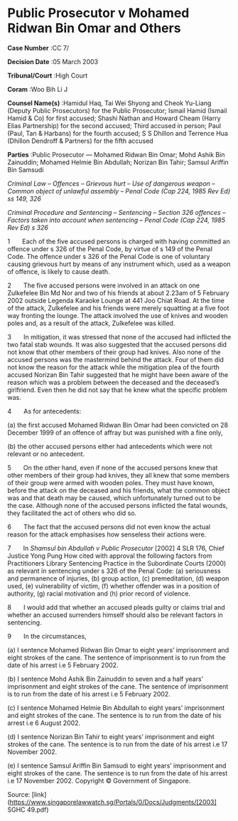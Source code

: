 # Public Prosecutor v Mohamed Ridwan Bin Omar and Others 



**Case Number** :CC 7/ 

**Decision Date** :05 March 2003 

**Tribunal/Court** :High Court 

**Coram** :Woo Bih Li J 

**Counsel Name(s)** :Hamidul Haq, Tai Wei Shyong and Cheok Yu-Liang (Deputy Public Prosecutors) for the Public Prosecutor; Ismail Hamid (Ismail Hamid & Co) for first accused; Shashi Nathan and Howard Cheam (Harry Elias Partnership) for the second accused; Third accused in person; Paul (Paul, Tan & Harbans) for the fourth accused; S S Dhillon and Terrence Hua (Dhillon Dendroff & Partners) for the fifth accused 

**Parties** :Public Prosecutor — Mohamed Ridwan Bin Omar; Mohd Ashik Bin Zainuddin; Mohamed Helmie Bin Abdullah; Norizan Bin Tahir; Samsul Ariffin Bin Samsudi 

_Criminal Law_ – _Offences_ – _Grievous hurt_ – _Use of dangerous weapon_ – _Common object of unlawful assembly_ – _Penal Code (Cap 224, 1985 Rev Ed) ss 149, 326_ 

_Criminal Procedure and Sentencing_ – _Sentencing_ – _Section 326 offences_ – _Factors taken into account when sentencing_ – _Penal Code (Cap 224, 1985 Rev Ed) s 326_ 

1       Each of the five accused persons is charged with having committed an offence under s 326 of the Penal Code, by virtue of s 149 of the Penal Code. The offence under s 326 of the Penal Code is one of voluntary causing grievous hurt by means of any instrument which, used as a weapon of offence, is likely to cause death. 

2       The five accused persons were involved in an attack on one Zulkefelee Bin Md Nor and two of his friends at about 2.23am of 5 February 2002 outside Legenda Karaoke Lounge at 441 Joo Chiat Road. At the time of the attack, Zulkefelee and his friends were merely squatting at a five foot way fronting the lounge. The attack involved the use of knives and wooden poles and, as a result of the attack, Zulkefelee was killed. 

3       In mitigation, it was stressed that none of the accused had inflicted the two fatal stab wounds. It was also suggested that the accused persons did not know that other members of their group had knives. Also none of the accused persons was the mastermind behind the attack. Four of them did not know the reason for the attack while the mitigation plea of the fourth accused Norizan Bin Tahir suggested that he might have been aware of the reason which was a problem between the deceased and the deceased’s girlfriend. Even then he did not say that he knew what the specific problem was. 

4       As for antecedents: 

 (a) the first accused Mohamed Ridwan Bin Omar had been convicted on 28 December 1999 of an offence of affray but was punished with a fine only, 

 (b) the other accused persons either had antecedents which were not relevant or no antecedent. 

5       On the other hand, even if none of the accused persons knew that other members of their group had knives, they all knew that some members of their group were armed with wooden poles. They must have known, before the attack on the deceased and his friends, what the common object was and that death may be caused, which unfortunately turned out to be the case. Although none of the accused persons inflicted the fatal wounds, they facilitated the act of others who did so. 


6       The fact that the accused persons did not even know the actual reason for the attack emphasises how senseless their actions were. 

7       In _Shamsul bin Abdullah v Public Prosecutor_ <span class="citation">[2002] 4 SLR 176</span>, Chief Justice Yong Pung How cited with approval the following factors from Practitioners Library Sentencing Practice in the Subordinate Courts (2000) as relevant in sentencing under s 326 of the Penal Code: (a) seriousness and permanence of injuries, (b) group action, (c) premeditation, (d) weapon used, (e) vulnerability of victim, (f) whether offender was in a position of authority, (g) racial motivation and (h) prior record of violence. 

8       I would add that whether an accused pleads guilty or claims trial and whether an accused surrenders himself should also be relevant factors in sentencing. 

9       In the circumstances, 

 (a) I sentence Mohamed Ridwan Bin Omar to eight years’ imprisonment and eight strokes of the cane. The sentence of imprisonment is to run from the date of his arrest i.e 5 February 2002. 

 (b) I sentence Mohd Ashik Bin Zainuddin to seven and a half years’ imprisonment and eight strokes of the cane. The sentence of imprisonment is to run from the date of his arrest i.e 5 February 2002. 

 (c) I sentence Mohamed Helmie Bin Abdullah to eight years’ imprisonment and eight strokes of the cane. The sentence is to run from the date of his arrest i.e 6 August 2002. 

 (d) I sentence Norizan Bin Tahir to eight years’ imprisonment and eight strokes of the cane. The sentence is to run from the date of his arrest i.e 17 November 2002. 

 (e) I sentence Samsul Ariffin Bin Samsudi to eight years’ imprisonment and eight strokes of the cane. The sentence is to run from the date of his arrest i.e 17 November 2002. Copyright © Government of Singapore. 


Source: [link](https://www.singaporelawwatch.sg/Portals/0/Docs/Judgments/[2003] SGHC 49.pdf)
